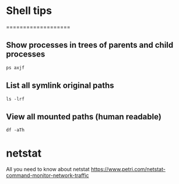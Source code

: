 # Shell tips
===================

## Show processes in trees of parents and child processes

```
ps axjf
```


## List all symlink original paths

```
ls -lrf
```

## View all mounted paths (human readable)

```
df -aTh
```

# netstat

All you need to know about netstat https://www.petri.com/netstat-command-monitor-network-traffic
